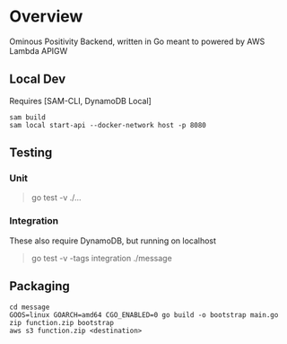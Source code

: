 # Overview

Ominous Positivity Backend, written in Go meant to powered by AWS Lambda APIGW

## Local Dev
Requires [SAM-CLI, DynamoDB Local]
```shell
sam build
sam local start-api --docker-network host -p 8080 
```

## Testing

### Unit
> go test -v ./...

### Integration
These also require DynamoDB, but running on localhost
> go test -v -tags integration ./message


## Packaging
```shell
cd message
GOOS=linux GOARCH=amd64 CGO_ENABLED=0 go build -o bootstrap main.go
zip function.zip bootstrap
aws s3 function.zip <destination>
```


